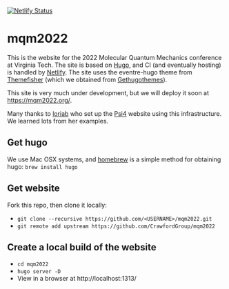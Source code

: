 [![Netlify Status](https://api.netlify.com/api/v1/badges/1982dc57-e467-412e-8999-f846c9befcf4/deploy-status)](https://app.netlify.com/sites/zen-pasteur-fe2af0/deploys)

# mqm2022

This is the website for the 2022 Molecular Quantum Mechanics conference at Virginia Tech.  The site is based on [Hugo](https://gohugo.io/), and CI (and eventually hosting) is handled by [Netlify](https://www.netlify.com/).  The site uses the eventre-hugo theme from [Themefisher](https://themefisher.com/) (which we obtained from [Gethugothemes](https://gethugothemes.com/)).

This site is very much under development, but we will deploy it soon at https://mqm2022.org/. 

Many thanks to [loriab](https://github.com/loriab) who set up the [Psi4](https://psicode.org) website using this infrastructure.  We learned lots from her examples.

## Get hugo

We use Mac OSX systems, and [homebrew](https://brew.sh/) is a simple method for obtaining hugo: `brew install hugo`

## Get website

Fork this repo, then clone it locally:
* `git clone --recursive https://github.com/<USERNAME>/mqm2022.git`
* `git remote add upstream https://github.com/CrawfordGroup/mqm2022`

## Create a local build of the website

* `cd mqm2022`
* `hugo server -D`
* View in a browser at http://localhost:1313/
